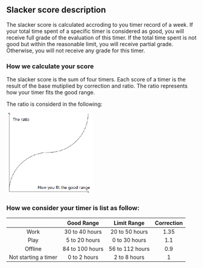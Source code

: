 ## Slacker score description

The slacker score is calculated accroding to you timer record of a week. If your total time
spent of a specific timer is considered as good, you will receive full grade of the evaluation
of this timer. If the total time spent is not good but within the reasonable limit, you will
receive partial grade. Otherwise, you will not receive any grade for this timer.

### How we calculate your score

The slacker score is the sum of four timers. Each score of a timer is the result of the base
mutiplied by correction and ratio. The ratio represents how your timer fits the good range.

The ratio is considerd in the following:

![avatar](./public/ratio.png)

### How we consider your timer is list as follow:

|                      |   Good Range    |   Limit Range   | Correction |
| :------------------: | :-------------: | :-------------: | :--------: |
|         Work         | 30 to 40 hours  | 20 to 50 hours  |    1.35    |
|         Play         |  5 to 20 hours  |  0 to 30 hours  |    1.1     |
|       Offline        | 84 to 100 hours | 56 to 112 hours |    0.9     |
| Not starting a timer |  0 to 2 hours   |  2 to 8 hours   |     1      |
